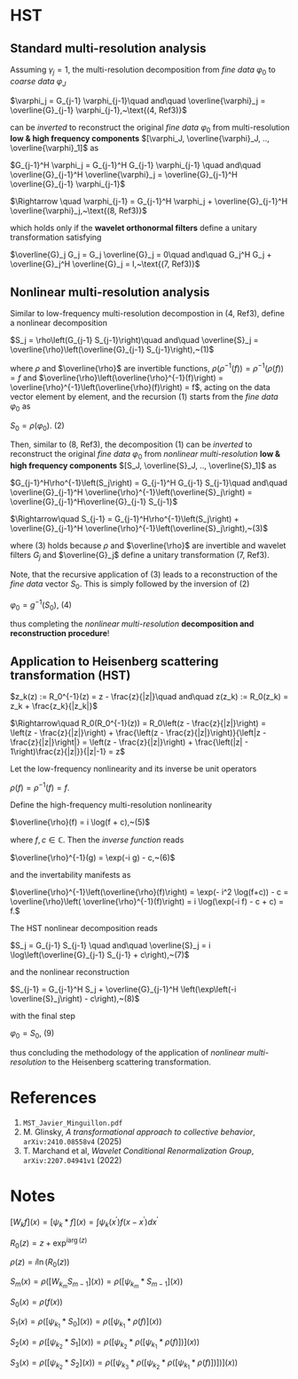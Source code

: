 # HST

## Standard multi-resolution analysis

Assuming $`\gamma_j = 1`$, the multi-resolution decomposition from *fine data* $`\varphi_0`$ to *coarse data* $`\varphi_J`$

$`\varphi_j = G_{j-1} \varphi_{j-1}\quad and\quad \overline{\varphi}_j = \overline{G}_{j-1} \varphi_{j-1},~\text{(4, Ref3)}`$

can be *inverted* to reconstruct the original *fine data* $`\varphi_0`$ from multi-resolution **low & high frequency components**
$`[\varphi_J, \overline{\varphi}_J, .., \overline{\varphi}_1]`$ as

$`G_{j-1}^H \varphi_j = G_{j-1}^H G_{j-1} \varphi_{j-1} \quad and\quad \overline{G}_{j-1}^H \overline{\varphi}_j = \overline{G}_{j-1}^H \overline{G}_{j-1} \varphi_{j-1}`$

$`\Rightarrow \quad \varphi_{j-1} = G_{j-1}^H \varphi_j + \overline{G}_{j-1}^H \overline{\varphi}_j,~\text{(8, Ref3)}`$

which holds only if the **wavelet orthonormal filters** define a unitary transformation satisfying

$`\overline{G}_j G_j = G_j \overline{G}_j = 0\quad and\quad G_j^H G_j + \overline{G}_j^H \overline{G}_j = I,~\text{(7, Ref3)}`$

## Nonlinear multi-resolution analysis

Similar to low-frequency  multi-resolution decompostion in $`\text{(4, Ref3)}`$, define a nonlinear decomposition

$`S_j = \rho\left(G_{j-1} S_{j-1}\right)\quad and\quad \overline{S}_j = \overline{\rho}\left(\overline{G}_{j-1} S_{j-1}\right),~(1)`$

where $\rho$ and $\overline{\rho}$ are invertible functions, $`\rho\left(\rho^{-1}(f)\right) = \rho^{-1}\left(\rho(f)\right) = f`$ and $`\overline{\rho}\left(\overline{\rho}^{-1}(f)\right) = \overline{\rho}^{-1}\left(\overline{\rho}(f)\right) = f`$, acting on the data vector element by element, and the recursion $`(1)`$ starts from the *fine data* $`\varphi_0`$ as

$`S_0 = \rho(\varphi_0).~(2)`$

Then, similar to $`\text{(8, Ref3)}`$, the decomposition $(1)$ can be *inverted* to reconstruct the original *fine data* $`\varphi_0`$ from *nonlinear multi-resolution* **low & high frequency components**
$`[S_J, \overline{S}_J, .., \overline{S}_1]`$ as

$`G_{j-1}^H\rho^{-1}\left(S_j\right) = G_{j-1}^H G_{j-1} S_{j-1}\quad and\quad \overline{G}_{j-1}^H \overline{\rho}^{-1}\left(\overline{S}_j\right) = \overline{G}_{j-1}^H\overline{G}_{j-1} S_{j-1}`$

$`\Rightarrow\quad S_{j-1} = G_{j-1}^H\rho^{-1}\left(S_j\right) + \overline{G}_{j-1}^H \overline{\rho}^{-1}\left(\overline{S}_j\right),~(3)`$

where $(3)$ holds because $`\rho`$ and $`\overline{\rho}`$ are invertible and wavelet filters $G_j$ and $\overline{G}_j$ define a unitary transformation $`\text{(7, Ref3)}`$.

Note, that the recursive application of $`(3)`$ leads to a reconstruction of the *fine data* vector $`S_0`$. This is simply followed by the inversion of $`(2)`$

$`\varphi_0 = g^{-1}\left( S_0 \right),~(4)`$

thus completing the *nonlinear multi-resolution* **decomposition and reconstruction procedure**!

## Application to Heisenberg scattering transformation (HST)

$`z_k(z) := R_0^{-1}(z) = z - \frac{z}{|z|}\quad and\quad z(z_k) :=  R_0(z_k) = z_k + \frac{z_k}{|z_k|}`$

$`\Rightarrow\quad R_0(R_0^{-1}(z)) = R_0\left(z - \frac{z}{|z|}\right) = \left(z - \frac{z}{|z|}\right) + \frac{\left(z - \frac{z}{|z|}\right)}{\left|z - \frac{z}{|z|}\right|} = \left(z - \frac{z}{|z|}\right) + \frac{\left(|z| - 1\right)\frac{z}{|z|}}{|z|-1} = z`$

Let the low-frequency nonlinearity and its inverse be unit operators

$`\rho(f) = \rho^{-1}(f) = f.`$

Define the high-frequency multi-resolution nonlinearity

$`\overline{\rho}(f) = i \log(f + c),~(5)`$

where $f, c \in \mathbb{C}$. Then the *inverse function* reads

$`\overline{\rho}^{-1}(g) = \exp(-i g) - c,~(6)`$

and the invertability manifests as

$`\overline{\rho}^{-1}\left(\overline{\rho}(f)\right) = \exp(- i^2 \log(f+c)) - c = \overline{\rho}\left( \overline{\rho}^{-1}(f)\right) = i \log(\exp(-i f) - c + c) = f.`$

The HST nonlinear decomposition reads

$`S_j = G_{j-1} S_{j-1} \quad and\quad \overline{S}_j = i \log\left(\overline{G}_{j-1} S_{j-1} + c\right),~(7)`$

and the nonlinear reconstruction

$`S_{j-1} = G_{j-1}^H S_j + \overline{G}_{j-1}^H \left(\exp\left(-i \overline{S}_j\right) - c\right),~(8)`$

with the final step

$`\varphi_0 = S_0,~(9)`$

thus concluding the methodology of the application of *nonlinear multi-resolution* to the Heisenberg scattering transformation.

# References
1. `MST_Javier_Minguillon.pdf`
2. M. Glinsky, *A transformational approach to collective behavior*, `arXiv:2410.08558v4` (2025)
3. T. Marchand et al, *Wavelet Conditional Renormalization Group*, `arXiv:2207.04941v1` (2022)

# Notes

$`\left[ W_k f\right](x) = \left[\psi_k * f \right](x) = \int \psi_k(x^\prime) f(x - x^\prime) dx^\prime`$

$`R_0(z) = z + \exp^{i \arg (z)}`$

$`\rho(z) = i \ln (R_0(z))`$

$`S_m(x) = \rho\left( \left[ W_{k_m} S_{m-1} \right](x)\right) = \rho\left(\left[ \psi_{k_m} * S_{m-1} \right](x)\right)`$

$`S_0(x) = \rho(f(x))`$

$`S_1(x) = \rho\left(\left[ \psi_{k_1} * S_0 \right](x)\right) = \rho\left(\left[\psi_{k_1} * \rho(f)\right](x)\right)`$

$`S_2(x) = \rho\left(\left[ \psi_{k_2} * S_1 \right](x)\right) = \rho\left(\left[\psi_{k_2} * \rho\left(\left[\psi_{k_1} * \rho(f)\right]\right)\right](x)\right)`$

$`S_3(x) = \rho\left(\left[ \psi_{k_2} * S_2 \right](x)\right) = \rho\left(\left[\psi_{k_3} * \rho\left(\left[\psi_{k_2} * \rho\left(\left[\psi_{k_1} * \rho(f)\right]\right)\right]\right)\right](x)\right)`$
